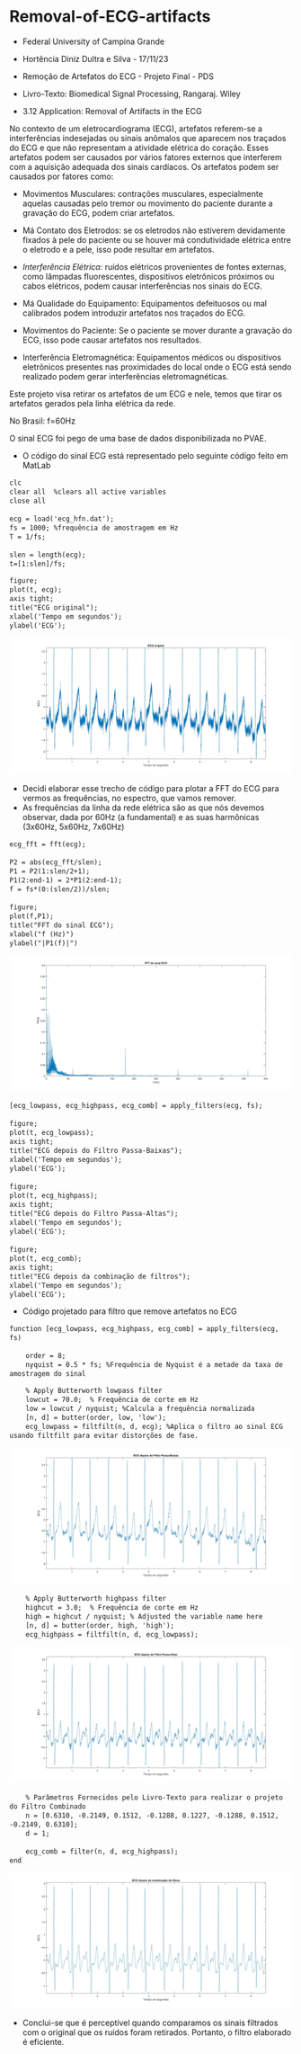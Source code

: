 # Removal-of-ECG-artifacts

* Federal University of Campina Grande

* Hortência Diniz Dultra e Silva - 17/11/23


* Remoção de Artefatos do ECG - Projeto Final - PDS


* Livro-Texto: Biomedical Signal Processing, Rangaraj. Wiley

* 3.12 Application: Removal of Artifacts in the ECG

No contexto de um eletrocardiograma (ECG), artefatos referem-se a interferências indesejadas ou sinais anômalos que aparecem nos traçados do ECG e que não representam a atividade elétrica do coração. Esses artefatos podem ser causados por vários fatores externos que interferem com a aquisição adequada dos sinais cardíacos.
Os artefatos podem ser causados por fatores como:

* Movimentos Musculares: contrações musculares, especialmente aquelas causadas pelo tremor ou movimento do paciente durante a gravação do ECG, podem criar artefatos.

* Má Contato dos Eletrodos: se os eletrodos não estiverem devidamente fixados à pele do paciente ou se houver má condutividade elétrica entre o eletrodo e a pele, isso pode resultar em artefatos.

* *Interferência Elétrica:* ruídos elétricos provenientes de fontes externas, como lâmpadas fluorescentes, dispositivos eletrônicos próximos ou cabos elétricos, podem causar interferências nos sinais do ECG.

* Má Qualidade do Equipamento: Equipamentos defeituosos ou mal calibrados podem introduzir artefatos nos traçados do ECG.

* Movimentos do Paciente: Se o paciente se mover durante a gravação do ECG, isso pode causar artefatos nos resultados.

* Interferência Eletromagnética: Equipamentos médicos ou dispositivos eletrônicos presentes nas proximidades do local onde o ECG está sendo realizado podem gerar interferências eletromagnéticas.

Este projeto visa retirar os artefatos de um ECG e nele, temos que tirar os artefatos gerados pela linha elétrica da rede.

No Brasil: f=60Hz

O sinal ECG foi pego de uma base de dados disponibilizada no PVAE.

* O código do sinal ECG está representado pelo seguinte código feito em MatLab

```
clc
clear all  %clears all active variables
close all 

ecg = load('ecg_hfn.dat');
fs = 1000; %frequência de amostragem em Hz
T = 1/fs;

slen = length(ecg);
t=[1:slen]/fs;

```

```
figure;
plot(t, ecg);
axis tight;
title("ECG original");
xlabel('Tempo em segundos');
ylabel('ECG');
```

![ECG Original](./ECG_ORIGINAL.jpg "Áudio Result")


* Decidi elaborar esse trecho de código para plotar a FFT do ECG para vermos as frequências, no espectro, que vamos remover.
* As frequências da linha da rede elétrica são as que nós devemos observar, dada por 60Hz (a fundamental) e as suas harmônicas (3x60Hz, 5x60Hz, 7x60Hz)
```
ecg_fft = fft(ecg);

P2 = abs(ecg_fft/slen);
P1 = P2(1:slen/2+1);
P1(2:end-1) = 2*P1(2:end-1);
f = fs*(0:(slen/2))/slen;

figure;
plot(f,P1);
title("FFT do sinal ECG");
xlabel("f (Hz)")
ylabel("|P1(f)|")
```

![ECG FFT](./ECG_FFT.jpg "ECG Original")


```
[ecg_lowpass, ecg_highpass, ecg_comb] = apply_filters(ecg, fs);

figure;
plot(t, ecg_lowpass);
axis tight;
title("ECG depois do Filtro Passa-Baixas");
xlabel('Tempo em segundos');
ylabel('ECG');

figure;
plot(t, ecg_highpass);
axis tight;
title("ECG depois do Filtro Passa-Altas");
xlabel('Tempo em segundos');
ylabel('ECG');

figure;
plot(t, ecg_comb);
axis tight;
title("ECG depois da combinação de filtros");
xlabel('Tempo em segundos');
ylabel('ECG');
```


* Código projetado para filtro que remove artefatos no ECG


```
function [ecg_lowpass, ecg_highpass, ecg_comb] = apply_filters(ecg, fs)

    order = 8;
    nyquist = 0.5 * fs; %Frequência de Nyquist é a metade da taxa de amostragem do sinal
```

```
    % Apply Butterworth lowpass filter
    lowcut = 70.0;  % Frequência de corte em Hz
    low = lowcut / nyquist; %Calcula a frequência normalizada
    [n, d] = butter(order, low, 'low');
    ecg_lowpass = filtfilt(n, d, ecg); %Aplica o filtro ao sinal ECG usando filtfilt para evitar distorções de fase.
```

![ECG after Low Pass Filter](./ECG_LOW.jpg "ECG after Low Pass Filter")


```
    % Apply Butterworth highpass filter
    highcut = 3.0;  % Frequência de corte em Hz
    high = highcut / nyquist; % Adjusted the variable name here
    [n, d] = butter(order, high, 'high');
    ecg_highpass = filtfilt(n, d, ecg_lowpass);
```

![ECG after High Pass Filter](./ECG_HIGH.jpg "ECG after High Pass Filter")


```
    % Parâmetros Fornecidos pelo Livro-Texto para realizar o projeto do Filtro Combinado
    n = [0.6310, -0.2149, 0.1512, -0.1288, 0.1227, -0.1288, 0.1512, -0.2149, 0.6310];
    d = 1;

    ecg_comb = filter(n, d, ecg_highpass);
end
```

![ECG after both filters](./ECG_COMB.jpg "ECG after both filters")

* Conclui-se que é perceptível quando comparamos os sinais filtrados com o original que os ruídos foram retirados. Portanto, o filtro elaborado é eficiente. 
